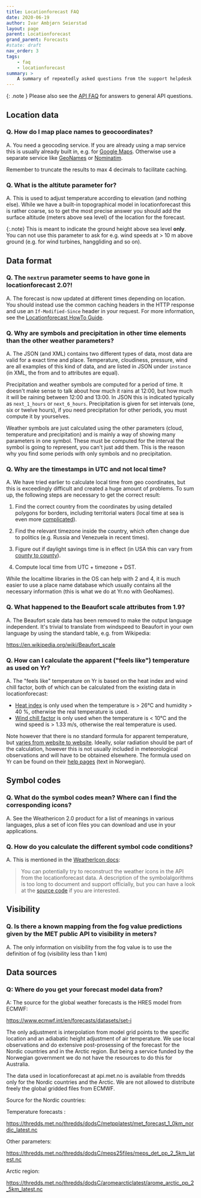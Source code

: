 ```yaml
---
title: Locationforecast FAQ
date: 2020-06-19
author: Ivar Ambjørn Seierstad
layout: page
parent: Locationforecast
grand_parent: Forecasts
#state: draft
nav_order: 3
tags:
    - faq
    - locationforecast
summary: >
    A summary of repeatedly asked questions from the support helpdesk
---
```


{: .note }
Please also see the [API FAQ](../FAQ) for answers to general API questions.

## Location data

### Q. How do I map place names to geocoordinates?

A. You need a geocoding service. If you are already using a map service this is
usually already built in, e.g. for [Google
Maps](https://developers.google.com/maps/documentation/geocoding/overview).
Otherwise use a separate service like [GeoNames](https://www.geonames.org/)
or [Nominatim](https://nominatim.org/).

Remember to truncate the results to max 4 decimals to facilitate caching.

### Q. What is the altitute parameter for?

A. This is used to adjust temperature according to elevation (and nothing else).
While we have a built-in topographical model in locationforecast this is rather
coarse, so to get the most precise answer you should add the surface altitude
(meters above sea level) of the location for the forecast.

{:.note}
This is meant to indicate the ground height above sea level **only**. You can not
use this parameter to ask for e.g. wind speeds at > 10 m above ground (e.g. for wind
turbines, hanggliding and so on).

## Data format

### Q. The `nextrun` parameter seems to have gone in locationforecast 2.0?!

A. The forecast is now updated at different times depending on location. You
should instead use the common caching headers in the HTTP response and use an
`If-Modified-Since` header in your request. For more information, see the
[Locationforecast HowTo Guide](./HowTO).

### Q. Why are symbols and precipitation in other time elements than the other weather parameters?

A. The JSON (and XML) contains two different types of data, most data are valid for a exact
time and place. Temperature, cloudiness, pressure, wind are all examples of this
kind of data, and are listed in JSON under `instance` (in XML, the from and to attributes are equal).

Precipitation and weather symbols are computed for a period of time. It doesn't
make sense to talk about how much it rains at 12:00, but how much it will be
raining between 12:00 and 13:00. In JSON this is indicated typically as
`next_1_hours` or `next_6_hours`. Precipitation is given for set intervals (one,
six or twelve hours), if you need precipitation for other periods, you must
compute it by yourselves.

Weather symbols are just calculated using the other parameters (cloud,
temperature and precipitation) and is mainly a way of showing many parameters in
one symbol. These must be computed for the interval the symbol is going to
represent, you can't just add them. This is the reason why you find some periods
with only symbols and no precipitation.

### Q. Why are the timestamps in UTC and not local time?

A. We have tried earlier to calculate local time from geo coordinates, but
this is exceedingly difficult and created a huge amount of problems. To sum
up, the following steps are necessary to get the correct result:

1. Find the correct country from the coordinates by using detailed polygons
for borders, including territorial waters (local time at sea is even more
[complicated](https://en.wikipedia.org/wiki/Nautical_time)).

2. Find the relevant timezone inside the country, which often change due to
politics (e.g. Russia and Venezuela in recent times).

3. Figure out if daylight savings time is in effect (in USA this can vary
from [county to county](https://en.wikipedia.org/wiki/Daylight_saving_time_in_the_United_States)).

4. Compute local time from UTC + timezone + DST.

While the localtime libraries in the OS can help with 2 and 4, it is much
easier to use a place name database which usually contains all the
necessary information (this is what we do at Yr.no with GeoNames).

### Q. What happened to the Beaufort scale attributes from 1.9?

A. The Beaufort scale data has been removed to make the output language
independent. It's trivial to translate from windspeed to Beaufort in your own
language by using the standard table, e.g. from Wikipedia:

<https://en.wikipedia.org/wiki/Beaufort_scale>

### Q. How can I calculate the apparent ("feels like") temperature as used on Yr?

A. The "feels like" temperature on Yr is based on the heat index and wind chill
factor, both of which can be calculated from the existing data in
locationforecast:

- [Heat index](https://en.m.wikipedia.org/wiki/Heat_index) is only used when the
temperature is > 26°C and humidity > 40 %, otherwise the real temperature is
used.
- [Wind chill factor](https://en.m.wikipedia.org/wiki/Wind_chill) is only used
when the temperature is < 10°C and the wind speed is > 1.33 m/s, otherwise
the real temperature is used.

Note however that there is no standard formula for apparent temperature, but
[varies from website to website](https://en.m.wikipedia.org/wiki/Apparent_temperature).
Ideally, solar radiation should be part of the calculation, however this is not
usually included in meteorological observations and will have to be obtained
elsewhere. The formula used on Yr can be found on their
[help pages](https://hjelp.yr.no/hc/no/articles/360001695513-Effektiv-temperatur-og-f%C3%B8les-som-)
(text in Norwegian).

## Symbol codes

### Q. What do the symbol codes mean? Where can I find the corresponding icons?

A. See the Weathericon 2.0 product for a list of meanings in various languages,
plus a set of icon files you can download and use in your applications.

### Q. How do you calculate the different symbol code conditions?

A. This is mentioned in the [WeatherIcon docs](https://api.met.no/weatherapi/weathericon/2.0/documentation):

> You can potentially try to reconstruct the weather icons in the API from the
> locationforecast data. A description of the symbolalgorithms is too long to
> document and support officially, but you can have a look at the [source code](https://github.com/metno/weather_symbol)
> if you are interested.


## Visibility

### Q. Is there a known mapping from the fog value predictions given by the MET public API to  visibility in meters?
A. The only information on visibility from the fog value is to use the
definition of fog (visibility less than 1 km)


## Data sources

### Q: Where do you get your forecast model data from?

A: The source for the global weather forecasts is the HRES model from ECMWF:

<https://www.ecmwf.int/en/forecasts/datasets/set-i>

The only adjustment is interpolation from model grid points to the specific
location and an adiabatic height adjustment of air temperature. We use local
observations and do extensive post-prosessing of the forecast for the Nordic
countries and in the Arctic region. But being a service funded by the
Norwegian government we do not have the resources to do this for Australia.

The data used in locationforecast at api.met.no is available from thredds
only for the Nordic countries and the Arctic. We are not allowed to
distribute freely the global gridded files from ECMWF.

Source for the Nordic countries:

Temperature forecasts :

<https://thredds.met.no/thredds/dodsC/metpplatest/met_forecast_1_0km_nordic_latest.nc>

Other parameters:

<https://thredds.met.no/thredds/dodsC/meps25files/meps_det_pp_2_5km_latest.nc>

Arctic region:

<https://thredds.met.no/thredds/dodsC/aromearcticlatest/arome_arctic_pp_2_5km_latest.nc>
